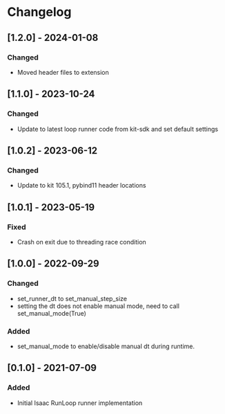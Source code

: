# Changelog

## [1.2.0] - 2024-01-08
### Changed
- Moved header files to extension

## [1.1.0] - 2023-10-24
### Changed
- Update to latest loop runner code from kit-sdk and set default settings

## [1.0.2] - 2023-06-12
### Changed
- Update to kit 105.1, pybind11 header locations

## [1.0.1] - 2023-05-19
### Fixed
- Crash on exit due to threading race condition

## [1.0.0] - 2022-09-29
### Changed
-   set_runner_dt to set_manual_step_size
-   setting the dt does not enable manual mode, need to call set_manual_mode(True)
### Added
-   set_manual_mode to enable/disable manual dt during runtime. 


## [0.1.0] - 2021-07-09
### Added
-   Initial Isaac RunLoop runner implementation

